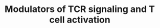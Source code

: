 ---
annotations:
- id: PW:0000003
  parent: signaling pathway
  type: Pathway Ontology
  value: signaling pathway
- id: CL:0000084
  parent: native cell
  type: Cell Type Ontology
  value: T cell
- id: PW:0000821
  parent: signaling pathway
  type: Pathway Ontology
  value: T cell receptor signaling pathway
authors:
- Khanspers
- Eweitz
citedin: ''
communities: []
description: Modulators of TCR signaling and T cell activation from a genome-wide
  screen, with positive regulators on the left and negative regulators on the right
  (known and unknown).  Adapted from figure 2F from [https://pubmed.ncbi.nlm.nih.gov/30449619/
  Shifrut et al.], and originally adapted from [http://www.ncbi.nlm.nih.gov/pubmed/20067622
  NetPath].
last-edited: 2024-07-23
ndex: b8072d63-da32-11eb-b666-0ac135e8bacf
organisms:
- Homo sapiens
redirect_from:
- /index.php/Pathway:WP5072
- /instance/WP5072
- /instance/WP5072_r134595
revision: r134595
schema-jsonld:
- '@context': https://schema.org/
  '@id': https://wikipathways.github.io/pathways/WP5072.html
  '@type': Dataset
  creator:
    '@type': Organization
    name: WikiPathways
  description: Modulators of TCR signaling and T cell activation from a genome-wide
    screen, with positive regulators on the left and negative regulators on the right
    (known and unknown).  Adapted from figure 2F from [https://pubmed.ncbi.nlm.nih.gov/30449619/
    Shifrut et al.], and originally adapted from [http://www.ncbi.nlm.nih.gov/pubmed/20067622
    NetPath].
  keywords:
  - AGO1
  - AKT1
  - ARIH2
  - BCL10
  - CARD11
  - CBLB
  - CD247
  - CD28
  - CD3D
  - CD3E
  - CD3G
  - CD5
  - CD8A
  - CDKN1B
  - CHUK
  - CUL5
  - DAG
  - DGKA
  - DGKZ
  - FIBP
  - GNA13
  - GRAP2
  - GRB2
  - IKBKB
  - IKBKG
  - ITK
  - LAT
  - LCK
  - LCP2
  - MALT1
  - MAP3K14
  - MAP3K8
  - MAP4K1
  - MEF2D
  - NDUFB10
  - NFKB1
  - NFKBIA
  - PCBP2
  - PDPK1
  - PIK3R1
  - PIK3R2
  - PLCG1
  - PRKCQ
  - PTPN6
  - RASA2
  - REL
  - RELA
  - RHOH
  - RNF7
  - RPRD1B
  - SH2B3
  - SH2D1A
  - SMARCB1
  - SOCS1
  - TCEB2
  - TMEM222
  - TNFAIP3
  - TRA
  - TRAF6
  - TRB
  - UBASH3A
  - VAV1
  - ZAP70
  - ZFP36L1
  license: CC0
  name: Modulators of TCR signaling and T cell activation
seo: CreativeWork
title: Modulators of TCR signaling and T cell activation
wpid: WP5072
---